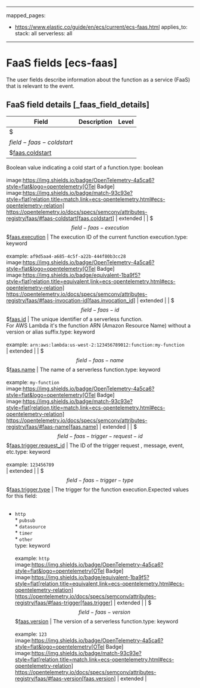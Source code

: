 <!-- This file is automatically generated. Don't edit it manually! -->
---
mapped_pages:
  - https://www.elastic.co/guide/en/ecs/current/ecs-faas.html
applies_to:
  stack: all
  serverless: all
---

# FaaS fields [ecs-faas]

The user fields describe information about the function as a service (FaaS) that is relevant to the event.

## FaaS field details [_faas_field_details]

| Field | Description | Level |
| --- | --- | --- |
| $$$field-faas-coldstart$$$[faas.coldstart](#field-faas-coldstart) |
Boolean value indicating a cold start of a function.type: boolean<br><br>
image:https://img.shields.io/badge/OpenTelemetry-4a5ca6?style=flat&logo=opentelemetry[OTel Badge] image:https://img.shields.io/badge/match-93c93e?style=flat[relation,title=match,link=ecs-opentelemetry.html#ecs-opentelemetry-relation] https://opentelemetry.io/docs/specs/semconv/attributes-registry/faas/#faas-coldstart[faas.coldstart] | extended |
| $$$field-faas-execution$$$[faas.execution](#field-faas-execution) |
The execution ID of the current function execution.type: keyword<br><br>
example: `af9d5aa4-a685-4c5f-a22b-444f80b3cc28`<br>image:https://img.shields.io/badge/OpenTelemetry-4a5ca6?style=flat&logo=opentelemetry[OTel Badge] image:https://img.shields.io/badge/equivalent-1ba9f5?style=flat[relation,title=equivalent,link=ecs-opentelemetry.html#ecs-opentelemetry-relation] https://opentelemetry.io/docs/specs/semconv/attributes-registry/faas/#faas-invocation-id[faas.invocation_id] | extended |
| $$$field-faas-id$$$[faas.id](#field-faas-id) |
The unique identifier of a serverless function.<br>For AWS Lambda it's the function ARN (Amazon Resource Name) without a version or alias suffix.type: keyword<br><br>
example: `arn:aws:lambda:us-west-2:123456789012:function:my-function`<br> | extended |
| $$$field-faas-name$$$[faas.name](#field-faas-name) |
The name of a serverless function.type: keyword<br><br>
example: `my-function`<br>image:https://img.shields.io/badge/OpenTelemetry-4a5ca6?style=flat&logo=opentelemetry[OTel Badge] image:https://img.shields.io/badge/match-93c93e?style=flat[relation,title=match,link=ecs-opentelemetry.html#ecs-opentelemetry-relation] https://opentelemetry.io/docs/specs/semconv/attributes-registry/faas/#faas-name[faas.name] | extended |
| $$$field-faas-trigger-request-id$$$[faas.trigger.request_id](#field-faas-trigger-request-id) |
The ID of the trigger request , message, event, etc.type: keyword<br><br>
example: `123456789`<br> | extended |
| $$$field-faas-trigger-type$$$[faas.trigger.type](#field-faas-trigger-type) |
The trigger for the function execution.Expected values for this field:<br><br>
* `http`<br>* `pubsub`<br>* `datasource`<br>* `timer`<br>* `other`<br>type: keyword<br><br>
example: `http`<br>image:https://img.shields.io/badge/OpenTelemetry-4a5ca6?style=flat&logo=opentelemetry[OTel Badge] image:https://img.shields.io/badge/equivalent-1ba9f5?style=flat[relation,title=equivalent,link=ecs-opentelemetry.html#ecs-opentelemetry-relation] https://opentelemetry.io/docs/specs/semconv/attributes-registry/faas/#faas-trigger[faas.trigger] | extended |
| $$$field-faas-version$$$[faas.version](#field-faas-version) |
The version of a serverless function.type: keyword<br><br>
example: `123`<br>image:https://img.shields.io/badge/OpenTelemetry-4a5ca6?style=flat&logo=opentelemetry[OTel Badge] image:https://img.shields.io/badge/match-93c93e?style=flat[relation,title=match,link=ecs-opentelemetry.html#ecs-opentelemetry-relation] https://opentelemetry.io/docs/specs/semconv/attributes-registry/faas/#faas-version[faas.version] | extended |


